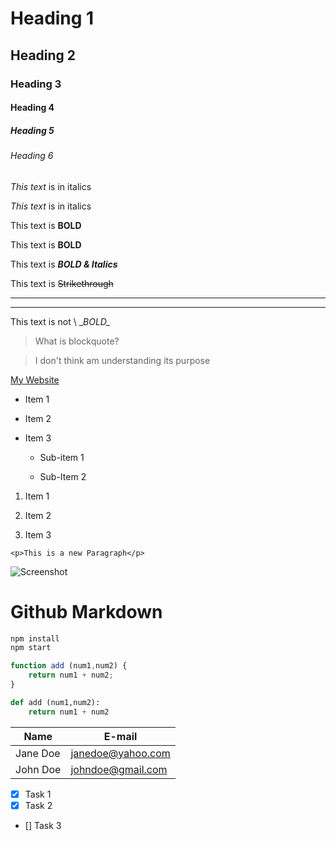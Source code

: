 <!-- Header sizes-->
# Heading 1
## Heading 2
### Heading 3
#### Heading 4
##### Heading 5
###### Heading 6

<!-- Italics-->
*This text* is in italics

_This text_ is in italics

<!-- Strong-->
This text is **BOLD**

This text is __BOLD__

<!-- HSTrong & Italicss-->
This text is ___BOLD & Italics___

<!-- Strikethrough -->
This text is ~~Strikethrough~~

<!-- Horizontal lines-->
---
___

<!-- Negate SPecial Characters-->
This text is not \ __BOLD\__

<!-- Blockquote-->
> What is blockquote?

> I don't think am understanding its purpose

<!-- Hyperlink-->
[My Website](https://www.gadesoji.co.uk "My homepage")

<!-- Unordered List-->
* Item 1

* Item 2

* Item 3

    * Sub-item 1

    * Sub-Item 2

<!-- Ordered List-->
1. Item 1

1. Item 2

2. Item 3

<!-- Inline Code Block-->
`<p>This is a new Paragraph</p>`

<!-- Images-->
![Screenshot](https://www.dropbox.com/s/53q5wqwya6p2fpy/Screenshot%202022-05-16%20at%2013.06.10.png)


# Github Markdown
<!-- Code Blocks-->
``` bash
npm install
npm start
```

```javascript
function add (num1,num2) {
    return num1 + num2;
}
```
```python
def add (num1,num2):
    return num1 + num2 

```
<!-- Tables-->
|Name    |E-mail           |
|--------|-----------------|
|Jane Doe|janedoe@yahoo.com|
|John Doe|johndoe@gmail.com|

<!-- Tasklists-->
* [x] Task 1
* [x] Task 2
* [] Task 3
<!-- Header sizes-->
<!-- Header sizes-->
<!-- Header sizes-->
<!-- Header sizes-->
<!-- Header sizes-->
<!-- Header sizes-->
<!-- Header sizes-->
<!-- Header sizes-->
<!-- Header sizes-->
<!-- Header sizes-->
<!-- Header sizes-->
<!-- Header sizes-->
<!-- Header sizes-->
<!-- Header sizes-->
<!-- Header sizes-->
<!-- Header sizes-->
<!-- Header sizes-->
<!-- Header sizes-->
<!-- Header sizes-->
<!-- Header sizes-->
<!-- Header sizes-->
